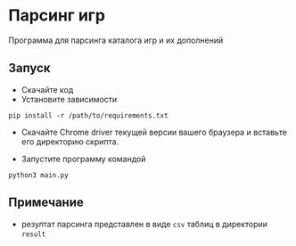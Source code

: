 # Парсинг игр

Программа для парсинга каталога игр и их дополнений

## Запуск

- Скачайте код
- Установите зависимости 
```
pip install -r /path/to/requirements.txt
```
- Скачайте Chrome driver текущей версии вашего браузера и вставьте его директорию скрипта.

- Запустите программу командой
```
python3 main.py
```

## Примечание
- резултат парсинга представлен в виде `csv` таблиц в директории  `result`



